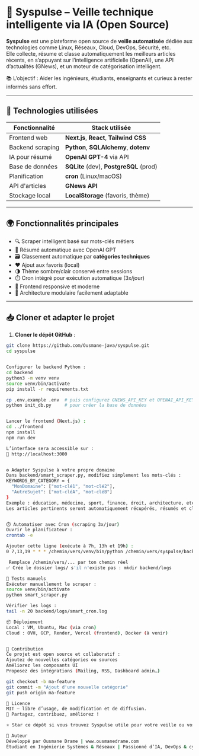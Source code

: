 # 🚀 Syspulse – Veille technique intelligente via IA (Open Source)

**Syspulse** est une plateforme open source de **veille automatisée** dédiée aux technologies comme Linux, Réseaux, Cloud, DevOps, Sécurité, etc.  
Elle collecte, résume et classe automatiquement les meilleurs articles récents, en s’appuyant sur l’intelligence artificielle (OpenAI), une API d’actualités (GNews), et un moteur de catégorisation intelligent.

📚 L’objectif : Aider les ingénieurs, étudiants, enseignants et curieux à rester informés sans effort.

---

## 🔧 Technologies utilisées

| Fonctionnalité        | Stack utilisée                          |
|-----------------------|------------------------------------------|
| Frontend web          | **Next.js**, **React**, **Tailwind CSS** |
| Backend scraping      | **Python**, **SQLAlchemy**, **dotenv**   |
| IA pour résumé        | **OpenAI GPT-4** via API                 |
| Base de données       | **SQLite** (dev), **PostgreSQL** (prod)  |
| Planification         | **cron** (Linux/macOS)                   |
| API d'articles        | **GNews API**                            |
| Stockage local        | **LocalStorage** (favoris, thème)        |

---

## 🌍 Fonctionnalités principales

- 🔍 Scraper intelligent basé sur mots-clés métiers
- 🧠 Résumé automatique avec OpenAI GPT
- 🗃️ Classement automatique par **catégories techniques**
- ❤️ Ajout aux favoris (local)
- 🌗 Thème sombre/clair conservé entre sessions
- ⏱️ Cron intégré pour exécution automatique (3x/jour)
- 📱 Frontend responsive et moderne
- 🧩 Architecture modulaire facilement adaptable

---

## 📥 Cloner et adapter le projet

1. **Cloner le dépôt GitHub** :

```bash
git clone https://github.com/Ousmane-java/syspulse.git
cd syspulse


Configurer le backend Python :
cd backend
python3 -m venv venv
source venv/bin/activate
pip install -r requirements.txt

cp .env.example .env  # puis configurez GNEWS_API_KEY et OPENAI_API_KEY
python init_db.py     # pour créer la base de données


Lancer le frontend (Next.js) :
cd ../frontend
npm install
npm run dev

L’interface sera accessible sur :
📍 http://localhost:3000


⚙️ Adapter Syspulse à votre propre domaine
Dans backend/smart_scraper.py, modifiez simplement les mots-clés :
KEYWORDS_BY_CATEGORY = {
  "MonDomaine": ["mot-clé1", "mot-clé2"],
  "AutreSujet": ["mot-cléA", "mot-cléB"]
}
Exemple : éducation, médecine, sport, finance, droit, architecture, etc.
Les articles pertinents seront automatiquement récupérés, résumés et classés.


⏱️ Automatiser avec Cron (scraping 3x/jour)
Ouvrir le planificateur :
crontab -e

Ajouter cette ligne (exécute à 7h, 13h et 19h) :
0 7,13,19 * * * /chemin/vers/venv/bin/python /chemin/vers/syspulse/backend/smart_scraper.py >> /chemin/vers/syspulse/backend/logs/smart_cron.log 2>&1

 Remplace /chemin/vers/... par ton chemin réel
✅ Crée le dossier logs/ s'il n'existe pas : mkdir backend/logs

🧪 Tests manuels
Exécuter manuellement le scraper :
source venv/bin/activate
python smart_scraper.py

Vérifier les logs :
tail -n 20 backend/logs/smart_cron.log

📦 Déploiement
Local : VM, Ubuntu, Mac (via cron)
Cloud : OVH, GCP, Render, Vercel (frontend), Docker (à venir)


🤝 Contribution
Ce projet est open source et collaboratif :
Ajoutez de nouvelles catégories ou sources
Améliorez les composants UI
Proposez des intégrations (Mailing, RSS, Dashboard admin…)

git checkout -b ma-feature
git commit -m "Ajout d'une nouvelle catégorie"
git push origin ma-feature

📄 Licence
MIT – libre d’usage, de modification et de diffusion.
🚀 Partagez, contribuez, améliorez !

⭐ Star ce dépôt si vous trouvez Syspulse utile pour votre veille ou vos projets !

👤 Auteur
Développé par Ousmane Drame | www.ousmanedrame.com 
Étudiant en Ingénierie Systèmes & Réseaux | Passionné d’IA, DevOps & cybersécurité